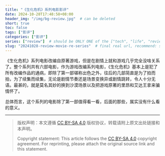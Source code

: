 ```yaml
---
title: "《生化危机》系列电影影评"
date: 2024-10-28T17:48:58+08:00
header_img: "/img/bg-review.jpg"  # can be deleted
short: true
toc: false
tags: ["影评"]
categories: ["影评"]
series: ["review"]  # should be ONLY ONE of the ["tech", "life", "review"]
slug: "20241028-review-movie-re-series"  # final real url, recommend: start by date, follow lower case words with hyphen splitter. E.g., `20230316-text-title`
---
```


《生化危机》系列电影改编自原著游戏，但是在剧情上就和游戏几乎完全没啥关系了。整个系列共有六部电影，作为游戏改编系列电影，《生化危机》基本上是犯了所有改编作品的通病，即除了第一部堪称出色之外，往后的几部简直是为了拍而拍，为了续集而续集，无论是剧情节奏还是场景变换异或剧情跳转，令人十分无语。最甚的，就是莫名其妙的换到沙漠场景以及把游戏原著的里昂和艾达王拿来骗情怀了。

总体而言，这个系列的电影除了第一部值得看一看，后面的那些，属实没有什么看的意义。

---

> 版权声明：本文遵循 [CC BY-SA 4.0](https://creativecommons.org/licenses/by-sa/4.0/deed.zh) 版权协议，转载请附上原文出处链接和本声明。
>
> Copyright statement: This article follows the [CC BY-SA 4.0](https://creativecommons.org/licenses/by-sa/4.0/deed.en) copyright agreement. For reprinting, please attach the original source link and this statement.
